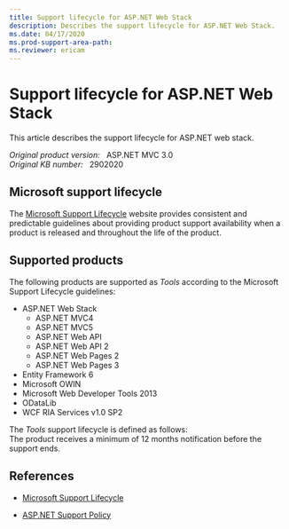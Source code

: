 ```yaml
---
title: Support lifecycle for ASP.NET Web Stack
description: Describes the support lifecycle for ASP.NET Web Stack.
ms.date: 04/17/2020
ms.prod-support-area-path:
ms.reviewer: ericam
---
```

# Support lifecycle for ASP.NET Web Stack

This article describes the support lifecycle for ASP.NET web stack.

_Original product version:_ &nbsp; ASP.NET MVC 3.0  
_Original KB number:_ &nbsp; 2902020

## Microsoft support lifecycle

The [Microsoft Support Lifecycle](https://support.microsoft.com/lifecycle/?ln) website provides consistent and predictable guidelines about providing product support availability when a product is released and throughout the life of the product.

## Supported products

The following products are supported as *Tools* according to the Microsoft Support Lifecycle guidelines:

- ASP.NET Web Stack
  - ASP.NET MVC4
  - ASP.NET MVC5
  - ASP.NET Web API
  - ASP.NET Web API 2
  - ASP.NET Web Pages 2
  - ASP.NET Web Pages 3
- Entity Framework 6
- Microsoft OWIN
- Microsoft Web Developer Tools 2013
- ODataLib
- WCF RIA Services v1.0 SP2

The *Tools* support lifecycle is defined as follows:  
The product receives a minimum of 12 months notification before the support ends.

## References

- [Microsoft Support Lifecycle](https://support.microsoft.com/lifecycle/?ln)

- [ASP.NET Support Policy](https://dotnet.microsoft.com/platform/support/policy/aspnet)
